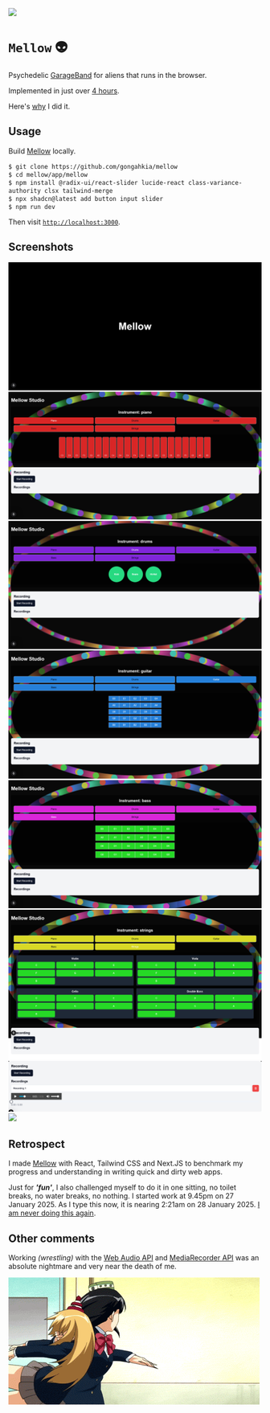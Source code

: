 [![](https://img.shields.io/badge/mellow_1.0.0-passing-green)](https://github.com/gongahkia/mellow/releases/tag/1.0.0) 

# `Mellow` 👽

Psychedelic [GarageBand](https://www.apple.com/sg/mac/garageband/) for aliens that runs in the browser.

Implemented in just over [4 hours]().

Here's [why](#retrospect) I did it.

## Usage

Build [Mellow](https://github.com/gongahkia/mellow) locally.

```console
$ git clone https://github.com/gongahkia/mellow
$ cd mellow/app/mellow
$ npm install @radix-ui/react-slider lucide-react class-variance-authority clsx tailwind-merge
$ npx shadcn@latest add button input slider
$ npm run dev
```

Then visit [`http://localhost:3000`](http://localhost:3000).

## Screenshots

![](./asset/reference/screenshot-1.png)
![](./asset/reference/screenshot-2.png)
![](./asset/reference/screenshot-3.png)
![](./asset/reference/screenshot-4.png)
![](./asset/reference/screenshot-5.png)
![](./asset/reference/screenshot-6.png)
![](./asset/reference/screenshot-7.png)
![](./asset/reference/screenshot-8.png)

## Retrospect

I made [Mellow](https://github.com/gongahkia/mellow) with React, Tailwind CSS and Next.JS to benchmark my progress and understanding in writing quick and dirty web apps.  

Just for ***'fun'***, I also challenged myself to do it in one sitting, no toilet breaks, no water breaks, no nothing. I started work at 9.45pm on 27 January 2025. As I type this now, it is nearing 2:21am on 28 January 2025. [I am never doing this again](https://i.imgflip.com/2ww4ky.png?a482496). 

## Other comments

Working *(wrestling)* with the [Web Audio API](https://developer.mozilla.org/en-US/docs/Web/API/Web_Audio_API) and [MediaRecorder API](https://developer.mozilla.org/en-US/docs/Web/API/MediaRecorder) was an absolute nightmare and very near the death of me. 

![](./asset/logo/me.gif)